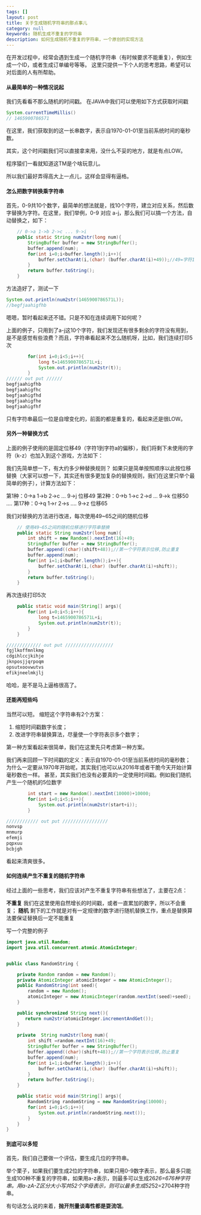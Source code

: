 ```yaml
---
tags: []
layout: post
title: 关于生成随机字符串的那点事儿
category: null
keywords: 随机生成不重复的字符串
description: 如何生成随机不重复的字符串，一个原创的实现方法
---
```

在开发过程中，经常会遇到生成一个随机字符串（有时候要求不能重复），例如生成一个ID，或者生成订单编号等等。
这里只提供一下个人的思考思路，希望可以对后面的人有所帮助。

#### 从最简单的一种情况说起 

我们先看看不那么随机的时间戳。
在JAVA中我们可以使用如下方式获取时间戳

```java
System.currentTimeMillis()
// 1465900786571
```

在这里，我们获取到的这一长串数字，表示自1970-01-01至当前系统时间的毫秒数。

其实，这个时间戳我们可以直接拿来用，没什么不妥的地方，就是有点LOW。

程序猿们一看就知道这TM是个啥玩意儿。

所以我们最好弄得高大上一点儿，这样会显得有逼格。

#### 怎么把数字转换乘字符串

首先，0-9共10个数字，最简单的想法就是，找10个字符，建立对应关系，然后数字替换为字符。在这里，我们举例，0-9 对应 a-j，那么我们可以搞一个方法，自动替换之，如下：

```java
    // 0->a 1->b 2->c ... 9->i
    public static String num2str(long num){
        StringBuffer buffer = new StringBuffer();
        buffer.append(num);
        for(int i=0;i<buffer.length();i++){
            buffer.setCharAt(i,(char) (buffer.charAt(i)+49));//49=字符1到字符a的位移
        }
        return buffer.toString();
    }
```

方法造好了，测试一下

```java
System.out.println(num2str(1465900786571L));
//begfjaahigfhb
```
嗯嗯，暂时看起来还不错。只是不知在连续调用下如何呢？

上面的例子，只用到了a-j这10个字符，我们发现还有很多剩余的字符没有用到，是不是感觉有些浪费？而且，字符串看起来不怎么随机呀，比如，我们连续打印5次

```java
        for(int i=0;i<5;i++){
            long t=1465900786571L+i;
            System.out.println(num2str(t));
        }
////// out put //////
begfjaahigfhb
begfjaahigfhc
begfjaahigfhd
begfjaahigfhe
begfjaahigfhf
```

只有字符串最后一位是自增变化的，前面的都是重复的，看起来还是很LOW。

#### 另外一种替换方式

上面的例子使用的是固定位移49（字符1到字符a的偏移），我们将剩下未使用的字符（k-z）也加入到这个游戏，方法如下：

我们先简单想一下，有大约多少种替换规则？
如果只是简单按照顺序以此按位移替换（大家可以想一下，其实还有很多更加复杂的替换规则，我们在这里只举个最简单的例子），计算方法如下：

第1种：0->a      1->b      2->c     ...      9->j       位移49
第2种：0->b      1->c      2->d     ...      9->k       位移50
....
第17种：0->q      1->r      2->s     ....     9->z       位移65

我们对替换的方法进行改进，每次使用49~65之间的随机位移

```java
    // 使用49~65之间的随机位移进行字符串替换
    public static String num2str(long num){
        int shift = new Random().nextInt(16)+49;
        StringBuffer buffer = new StringBuffer();
		buffer.append((char)(shift+48));//第一个字符表示位移,防止重复
        buffer.append(num);
        for(int i=1;i<buffer.length();i++){
            buffer.setCharAt(i,(char) (buffer.charAt(i)+shift));
        }
        return buffer.toString();
    }
```

再次连续打印5次

```java
    public static void main(String[] args){
        for(int i=0;i<5;i++){
            long t=1465900786571L+i;
            System.out.println(num2str(t));
        }
    }

///////////// out put //////////////////
fgjlkoffmnlkmg
cdgihlccjkihje
jknposjjqrpoqm
opsutxoovwutvs
efikjneelmkjlj
```

哈哈，是不是马上逼格很高了。


#### 还能再短些吗
当然可以短。
缩短这个字符串有2个方案：
1. 缩短时间戳数字长度；
2. 改进字符串替换算法，尽量使一个字符表示多个数字；

第一种方案看起来很简单，我们在这里先只考虑第一种方案。

我们再来回顾一下时间戳的定义：表示自1970-01-01至当前系统时间的毫秒数；
为什么一定要从1970年开始呢，其实我们也可以从2016年或者干脆今天开始计算毫秒数也一样。
甚至，其实我们也没有必要真的一定使用时间戳。例如我们随机产生一个随机的5位数字

```java
        int start = new Random().nextInt(10000)+10000;
        for(int i=0;i<5;i++){
            System.out.println(num2str(start+i));
        }

//////////// out put /////////////////
nonvsp
mnmurp
efemji
pqpxuu
bcbjgh
```

看起来清爽很多。

#### 如何连续产生不重复的随机字符串
经过上面的一些思考，我们应该对产生不重复字符串有些想法了，主要在2点：

**不重复**
我们在这里使用自然增长的时间戳，或者一直累加的数字，所以不会重复；
**随机**
剩下的工作就是对有一定规律的数字进行随机替换工作，重点是替换算法要保证替换后一定不能重复

写一个完整的例子

```java
import java.util.Random;
import java.util.concurrent.atomic.AtomicInteger;


public class RandomString {

    private Random random = new Random();
    private AtomicInteger atomicInteger = new AtomicInteger();
    public RandomString(int seed){
        random = new Random();
        atomicInteger = new AtomicInteger(random.nextInt(seed)+seed);
    }

    public synchronized String next(){
       return num2str(atomicInteger.incrementAndGet());
    }
	
    private  String num2str(long num){
        int shift =random.nextInt(16)+49;
        StringBuffer buffer = new StringBuffer();
		buffer.append((char)(shift+48));//第一个字符表示位移,防止重复
        buffer.append(num);
        for(int i=1;i<buffer.length();i++){
            buffer.setCharAt(i,(char) (buffer.charAt(i)+shift));
        }
        return buffer.toString();
    }

    public static void main(String[] args){
        RandomString randomString = new RandomString(10000);
        for(int i=0;i<5;i++){
            System.out.println(randomString.next());
        }
    }
}
```


#### 到底可以多短

首先，我们自己要做一个评估，要生成几位的字符串。

举个栗子，如果我们要生成2位的字符串，如果只用0-9数字表示，那么最多只能生成100种不重复的字符串，如果用a-z表示，则最多可以生成26*26=676种字符串。用a-zA-Z区分大小写共52个字母表示，则可以最多生成52*52=2704种字符串。

有句话怎么说的来着，**抛开剂量谈毒性都是耍流氓**。

